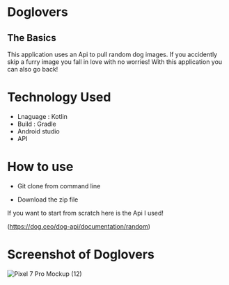 # Doglovers

## The Basics 

This application uses an Api to pull random dog images. If you accidently skip a furry image you fall in love with no worries! With this application you can also go back!

# Technology Used

* Lnaguage : Kotlin
* Build : Gradle 
* Android studio
* API

# How to use

* Git clone from command line

* Download the zip file

If you want to start from scratch here is the Api I used!

(https://dog.ceo/dog-api/documentation/random)

# Screenshot of Doglovers

![Pixel 7 Pro Mockup (12)](https://user-images.githubusercontent.com/55561581/205177600-85ab7b7b-9e6a-48aa-99ec-0d8b4f043def.png)

